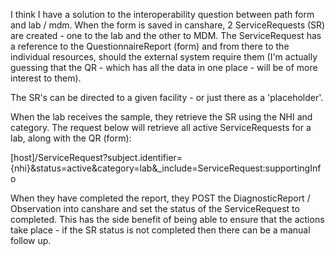 
I think I have a solution to the interoperability question between path form and lab / mdm. When the form is saved in canshare, 2 ServiceRequests (SR) are created - one to the lab and the other to MDM. The ServiceRequest has a reference to the QuestionnaireReport (form) and from there to the individual resources, should the external system require them (I'm actually guessing that the QR - which has all the data in one place - will be of more interest to them). 

The SR's can be directed to a given facility - or just there as a 'placeholder'.

When the lab receives the sample, they retrieve the SR using the NHI and category. The request below will retrieve all active ServiceRequests for a lab, along with the QR (form):

[host]/ServiceRequest?subject.identifier={nhi}&status=active&category=lab&_include=ServiceRequest:supportingInfo

When they have completed the report, they POST the DiagnosticReport / Observation into canshare and set the status of the ServiceRequest to completed. This has the side benefit of being able to ensure that the actions take place - if the SR status is not completed then there can be a manual follow up.
